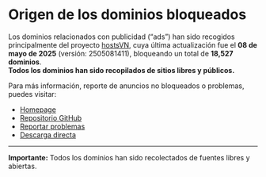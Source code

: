 # Origen de los dominios bloqueados

Los dominios relacionados con publicidad (“ads”) han sido recogidos principalmente del proyecto [hostsVN](https://github.com/bigdargon/hostsVN), cuya última actualización fue el **08 de mayo de 2025** (versión: 2505081411), bloqueando un total de **18,527 dominios**.  
**Todos los dominios han sido recopilados de sitios libres y públicos.**

Para más información, reporte de anuncios no bloqueados o problemas, puedes visitar:
- [Homepage](https://bigdargon.github.io/hostsVN/)
- [Repositorio GitHub](https://github.com/bigdargon/hostsVN)
- [Reportar problemas](https://github.com/bigdargon/hostsVN/issues)
- [Descarga directa](https://github.com/bigdargon/hostsVN/raw/master/hosts)

---
**Importante:** Todos los dominios han sido recolectados de fuentes libres y abiertas.
````
